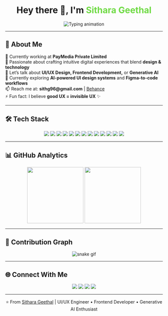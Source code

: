 <h1 align="center">
  Hey there 👋, I'm <span style="color:#6FDA44;">Sithara Geethal</span>
</h1>

<p align="center">
  <img src="https://readme-typing-svg.herokuapp.com?color=%236FDA44&size=28&center=true&vCenter=true&width=650&lines=UI%2FUX+Engineer;Frontend+Developer;Generative+AI+Enthusiast;Always+Learning+%26+Creating!" alt="Typing animation" />
</p>

---

## 🧠 About Me

<p align="left">
💼 Currently working at <b>PayMedia Private Limited</b><br>
🎨 Passionate about crafting intuitive digital experiences that blend <b>design & technology</b><br>
💬 Let’s talk about <b>UI/UX Design, Frontend Development,</b> or <b>Generative AI</b><br>
🌱 Currently exploring <b>AI-powered UI design systems</b> and <b>Figma-to-code workflows</b><br>
📫 Reach me at: <b>sithg96@gmail.com</b> | <a href="https://www.behance.net/sithjyawera">Behance</a><br>
⚡ Fun fact: I believe <b>good UX = invisible UX</b> ✨
</p>

---

## 🛠️ Tech Stack

<p align="center">
  <img src="https://img.shields.io/badge/-HTML5-05122A?style=flat&logo=HTML5" />
  <img src="https://img.shields.io/badge/-CSS3-05122A?style=flat&logo=CSS3&logoColor=1572B6" />
  <img src="https://img.shields.io/badge/-JavaScript-05122A?style=flat&logo=javascript" />
  <img src="https://img.shields.io/badge/-TypeScript-05122A?style=flat&logo=typescript" />
  <img src="https://img.shields.io/badge/-Vue.js-05122A?style=flat&logo=vue.js" />
  <img src="https://img.shields.io/badge/-Vuetify-05122A?style=flat&logo=vuetify" />
  <img src="https://img.shields.io/badge/-Figma-05122A?style=flat&logo=figma" />
  <img src="https://img.shields.io/badge/-Adobe%20XD-05122A?style=flat&logo=adobexd" />
  <img src="https://img.shields.io/badge/-Illustrator-05122A?style=flat&logo=adobe-illustrator" />
  <img src="https://img.shields.io/badge/-Photoshop-05122A?style=flat&logo=adobe-photoshop" />
  <img src="https://img.shields.io/badge/-Git-05122A?style=flat&logo=git" />
  <img src="https://img.shields.io/badge/-GitHub-05122A?style=flat&logo=github" />
  <img src="https://img.shields.io/badge/-VS%20Code-05122A?style=flat&logo=visual-studio-code&logoColor=007ACC" />
</p>

---

## 📊 GitHub Analytics

<p align="center">
  <img height="180em" src="https://github-readme-stats.vercel.app/api?username=SitharaGJ&show_icons=true&theme=github_dark&hide_border=true&include_all_commits=true&count_private=true" />
  <img height="180em" src="https://github-readme-stats.vercel.app/api/top-langs/?username=SitharaGJ&layout=compact&theme=github_dark&hide_border=true" />
</p>

---

## 🐍 Contribution Graph

<p align="center">
  <img src="https://github.com/SitharaGJ/SitharaGJ/blob/output/github-contribution-grid-snake.svg" alt="snake gif" />
</p>

---

## 🌐 Connect With Me

<p align="center">
  <a href="mailto:sithg96@gmail.com"><img src="https://img.shields.io/badge/Gmail-D14836?style=flat&logo=gmail&logoColor=white" /></a>
  <a href="https://www.linkedin.com/in/sitharageethal/"><img src="https://img.shields.io/badge/LinkedIn-0077B5?style=flat&logo=linkedin&logoColor=white" /></a>
  <a href="https://www.behance.net/sithjyawera"><img src="https://img.shields.io/badge/Behance-1769FF?style=flat&logo=behance&logoColor=white" /></a>
  <a href="https://dribbble.com/SitharaGJ"><img src="https://img.shields.io/badge/Dribbble-EA4C89?style=flat&logo=dribbble&logoColor=white" /></a>
</p>

---

<p align="center">⭐ From <a href="https://github.com/SitharaGJ">Sithara Geethal</a> | UI/UX Engineer • Frontend Developer • Generative AI Enthusiast</p>
